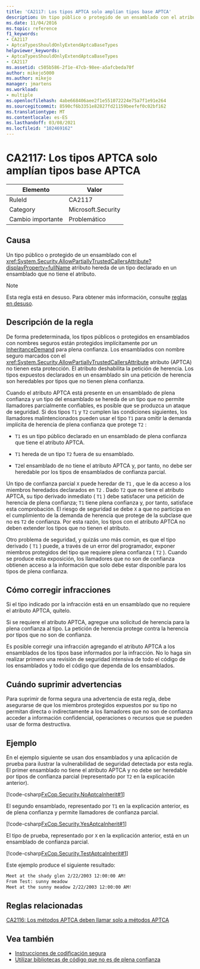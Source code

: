 ```yaml
---
title: 'CA2117: Los tipos APTCA solo amplían tipos base APTCA'
description: Un tipo público o protegido de un ensamblado con el atributo System. Security. AllowPartiallyTrustedCallersAttribute hereda de un tipo declarado en un ensamblado que no tiene el atributo.
ms.date: 11/04/2016
ms.topic: reference
f1_keywords:
- CA2117
- AptcaTypesShouldOnlyExtendAptcaBaseTypes
helpviewer_keywords:
- AptcaTypesShouldOnlyExtendAptcaBaseTypes
- CA2117
ms.assetid: c505b586-2f1e-47cb-98ee-a5afcbeda70f
author: mikejo5000
ms.author: mikejo
manager: jmartens
ms.workload:
- multiple
ms.openlocfilehash: 4abe668406aee2f1e551072224e75a7f1e91e264
ms.sourcegitcommit: 8590cf6b3351e82827fd21159beefef0c02bf162
ms.translationtype: MT
ms.contentlocale: es-ES
ms.lasthandoff: 03/08/2021
ms.locfileid: "102469162"
---
```

# <a name="ca2117-aptca-types-should-only-extend-aptca-base-types"></a>CA2117: Los tipos APTCA solo amplían tipos base APTCA

|Elemento|Valor|
|-|-|
|RuleId|CA2117|
|Category|Microsoft.Security|
|Cambio importante|Problemático|

## <a name="cause"></a>Causa
Un tipo público o protegido de un ensamblado con el <xref:System.Security.AllowPartiallyTrustedCallersAttribute?displayProperty=fullName> atributo hereda de un tipo declarado en un ensamblado que no tiene el atributo.

> [!NOTE]
> Esta regla está en desuso. Para obtener más información, consulte [reglas en desuso](fxcop-unported-deprecated-rules.md).

## <a name="rule-description"></a>Descripción de la regla

De forma predeterminada, los tipos públicos o protegidos en ensamblados con nombres seguros están protegidos implícitamente por un [InheritanceDemand](xref:System.Security.Permissions.SecurityAction#System_Security_Permissions_SecurityAction_InheritanceDemand) para plena confianza. Los ensamblados con nombre seguro marcados con el <xref:System.Security.AllowPartiallyTrustedCallersAttribute> atributo (APTCA) no tienen esta protección. El atributo deshabilita la petición de herencia. Los tipos expuestos declarados en un ensamblado sin una petición de herencia son heredables por tipos que no tienen plena confianza.

Cuando el atributo APTCA está presente en un ensamblado de plena confianza y un tipo del ensamblado se hereda de un tipo que no permite llamadores parcialmente confiables, es posible que se produzca un ataque de seguridad. Si dos tipos `T1` y `T2` cumplen las condiciones siguientes, los llamadores malintencionados pueden usar el tipo `T1` para omitir la demanda implícita de herencia de plena confianza que protege `T2` :

- `T1` es un tipo público declarado en un ensamblado de plena confianza que tiene el atributo APTCA.

- `T1` hereda de un tipo `T2` fuera de su ensamblado.

- `T2`el ensamblado de no tiene el atributo APTCA y, por tanto, no debe ser heredable por los tipos de ensamblados de confianza parcial.

Un tipo de confianza parcial `X` puede heredar de `T1` , que le da acceso a los miembros heredados declarados en `T2` . Dado `T2` que no tiene el atributo APTCA, su tipo derivado inmediato ( `T1` ) debe satisfacer una petición de herencia de plena confianza; `T1` tiene plena confianza y, por tanto, satisface esta comprobación. El riesgo de seguridad se debe `X` a que no participa en el cumplimiento de la demanda de herencia que protege de la subclase que no es `T2` de confianza. Por esta razón, los tipos con el atributo APTCA no deben extender los tipos que no tienen el atributo.

Otro problema de seguridad, y quizás uno más común, es que el tipo derivado ( `T1` ) puede, a través de un error del programador, exponer miembros protegidos del tipo que requiere plena confianza ( `T2` ). Cuando se produce esta exposición, los llamadores que no son de confianza obtienen acceso a la información que solo debe estar disponible para los tipos de plena confianza.

## <a name="how-to-fix-violations"></a>Cómo corregir infracciones

Si el tipo indicado por la infracción está en un ensamblado que no requiere el atributo APTCA, quítelo.

Si se requiere el atributo APTCA, agregue una solicitud de herencia para la plena confianza al tipo. La petición de herencia protege contra la herencia por tipos que no son de confianza.

Es posible corregir una infracción agregando el atributo APTCA a los ensamblados de los tipos base informados por la infracción. No lo haga sin realizar primero una revisión de seguridad intensiva de todo el código de los ensamblados y todo el código que dependa de los ensamblados.

## <a name="when-to-suppress-warnings"></a>Cuándo suprimir advertencias

Para suprimir de forma segura una advertencia de esta regla, debe asegurarse de que los miembros protegidos expuestos por su tipo no permitan directa o indirectamente a los llamadores que no son de confianza acceder a información confidencial, operaciones o recursos que se pueden usar de forma destructiva.

## <a name="example"></a>Ejemplo

En el ejemplo siguiente se usan dos ensamblados y una aplicación de prueba para ilustrar la vulnerabilidad de seguridad detectada por esta regla. El primer ensamblado no tiene el atributo APTCA y no debe ser heredable por tipos de confianza parcial (representado por `T2` en la explicación anterior).

[!code-csharp[FxCop.Security.NoAptcaInherit#1](../code-quality/codesnippet/CSharp/ca2117-aptca-types-should-only-extend-aptca-base-types_1.cs)]

El segundo ensamblado, representado por `T1` en la explicación anterior, es de plena confianza y permite llamadores de confianza parcial.

[!code-csharp[FxCop.Security.YesAptcaInherit#1](../code-quality/codesnippet/CSharp/ca2117-aptca-types-should-only-extend-aptca-base-types_2.cs)]

El tipo de prueba, representado por `X` en la explicación anterior, está en un ensamblado de confianza parcial.

[!code-csharp[FxCop.Security.TestAptcaInherit#1](../code-quality/codesnippet/CSharp/ca2117-aptca-types-should-only-extend-aptca-base-types_3.cs)]

Este ejemplo produce el siguiente resultado:

```txt
Meet at the shady glen 2/22/2003 12:00:00 AM!
From Test: sunny meadow
Meet at the sunny meadow 2/22/2003 12:00:00 AM!
```

## <a name="related-rules"></a>Reglas relacionadas

[CA2116: Los métodos APTCA deben llamar solo a métodos APTCA](../code-quality/ca2116.md)

## <a name="see-also"></a>Vea también

- [Instrucciones de codificación segura](/dotnet/standard/security/secure-coding-guidelines)
- [Utilizar bibliotecas de código que no es de plena confianza](/dotnet/framework/misc/using-libraries-from-partially-trusted-code)
